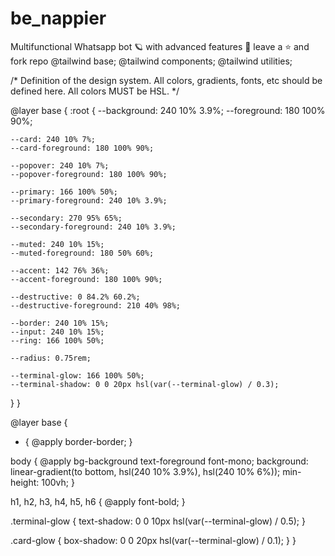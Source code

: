 # be_nappier
Multifunctional Whatsapp bot 🪐 with advanced features 📯 leave a ⭐ and fork repo
@tailwind base;
@tailwind components;
@tailwind utilities;

/* Definition of the design system. All colors, gradients, fonts, etc should be defined here. 
All colors MUST be HSL.
*/

@layer base {
  :root {
    --background: 240 10% 3.9%;
    --foreground: 180 100% 90%;

    --card: 240 10% 7%;
    --card-foreground: 180 100% 90%;

    --popover: 240 10% 7%;
    --popover-foreground: 180 100% 90%;

    --primary: 166 100% 50%;
    --primary-foreground: 240 10% 3.9%;

    --secondary: 270 95% 65%;
    --secondary-foreground: 240 10% 3.9%;

    --muted: 240 10% 15%;
    --muted-foreground: 180 50% 60%;

    --accent: 142 76% 36%;
    --accent-foreground: 180 100% 90%;

    --destructive: 0 84.2% 60.2%;
    --destructive-foreground: 210 40% 98%;

    --border: 240 10% 15%;
    --input: 240 10% 15%;
    --ring: 166 100% 50%;

    --radius: 0.75rem;

    --terminal-glow: 166 100% 50%;
    --terminal-shadow: 0 0 20px hsl(var(--terminal-glow) / 0.3);
  }
}

@layer base {
  * {
    @apply border-border;
  }

  body {
    @apply bg-background text-foreground font-mono;
    background: linear-gradient(to bottom, hsl(240 10% 3.9%), hsl(240 10% 6%));
    min-height: 100vh;
  }

  h1, h2, h3, h4, h5, h6 {
    @apply font-bold;
  }

  .terminal-glow {
    text-shadow: 0 0 10px hsl(var(--terminal-glow) / 0.5);
  }

  .card-glow {
    box-shadow: 0 0 20px hsl(var(--terminal-glow) / 0.1);
  }
}
